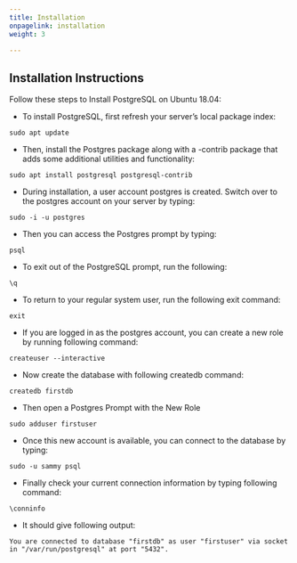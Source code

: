 ```yaml
---
title: Installation
onpagelink: installation
weight: 3

---
```


Installation Instructions
-------------------------

Follow these steps to Install PostgreSQL on Ubuntu 18.04:

- To install PostgreSQL, first refresh your server’s local package index:
 
 ```
sudo apt update
```

- Then, install the Postgres package along with a -contrib package that adds some additional utilities and functionality:
 
 ```
sudo apt install postgresql postgresql-contrib
```

- During installation, a user account postgres is created. Switch over to the postgres account on your server by typing:
 
 ```
sudo -i -u postgres
```

- Then you can access the Postgres prompt by typing:
 
 ```
psql
```

- To exit out of the PostgreSQL prompt, run the following:
 
 ```
\q
```

- To return to your regular system user, run the following exit command:
 
 ```
exit
```

- If you are logged in as the postgres account, you can create a new role by running following command:
 
 ```
createuser --interactive
```

- Now create the database with following createdb command:
 
 ```
createdb firstdb
```

- Then open a Postgres Prompt with the New Role
 
 ```
sudo adduser firstuser
```

- Once this new account is available, you can connect to the database by typing:
 
 ```
sudo -u sammy psql
```

- Finally check your current connection information by typing following command:
 
 ```
\conninfo
```

- It should give following output:
 
 ```
You are connected to database "firstdb" as user "firstuser" via socket in "/var/run/postgresql" at port "5432".
```